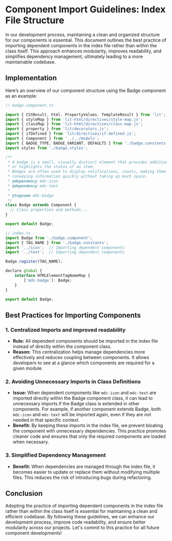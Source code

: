 # Component Import Guidelines: Index File Structure

In our development process, maintaining a clean and organized structure for our components is essential. This document outlines the best practice of importing dependent components in the index file rather than within the class itself. This approach enhances modularity, improves readability, and simplifies dependency management, ultimately leading to a more maintainable codebase.

## Implementation

Here’s an overview of our component structure using the Badge component as an example:

```js
// badge.component.ts

import { CSSResult, html, PropertyValues, TemplateResult } from 'lit';
import { styleMap } from 'lit-html/directives/style-map.js';
import { classMap } from 'lit-html/directives/class-map.js';
import { property } from 'lit/decorators.js';
import { ifDefined } from 'lit/directives/if-defined.js';
import { Component } from '../../models';
import { BADGE_TYPE, BADGE_VARIANT, DEFAULTS } from './badge.constants';
import styles from './badge.styles';

/**
 * A badge is a small, visually distinct element that provides additional information
 * or highlights the status of an item.
 * Badges are often used to display notifications, counts, making them a useful tool for
 * conveying information quickly without taking up much space.
 * @dependency mdc-icon
 * @dependency mdc-text
 *
 * @tagname mdc-badge
 */
class Badge extends Component {
  // Class properties and methods...
}

export default Badge;
```

```js
// index.ts
import Badge from './badge.component';
import { TAG_NAME } from './badge.constants';
import '../icon';  // Importing dependent components
import '../text';  // Importing dependent components

Badge.register(TAG_NAME);

declare global {
    interface HTMLElementTagNameMap {
        ['mdc-badge']: Badge;
    }
}

export default Badge;
```

## Best Practices for Importing Components

### 1. Centralized Imports and improved readability

- **Rule:** All dependent components should be imported in the index file instead of directly within the component class.
- **Reason:** This centralization helps manage dependencies more effectively and reduces coupling between components. It allows developers to see at a glance which components are required for a given module.

### 2. Avoiding Unnecessary Imports in Class Definitions

- **Issue:** When dependent components like `mdc-icon` and `mdc-text` are imported directly within the Badge component class, it can lead to unnecessary imports if the Badge class is extended in other components. For example, if another component extends Badge, both `mdc-icon` and `mdc-text` will be imported again, even if they are not needed in that specific context.
- **Benefit:** By keeping these imports in the index file, we prevent bloating the component with unnecessary dependencies. This practice promotes cleaner code and ensures that only the required components are loaded when necessary.

### 3. Simplified Dependency Management

- **Benefit:** When dependencies are managed through the index file, it becomes easier to update or replace them without modifying multiple files. This reduces the risk of introducing bugs during refactoring.

## Conclusion

Adopting the practice of importing dependent components in the index file rather than within the class itself is essential for maintaining a clean and efficient codebase. By following these guidelines, we can enhance our development process, improve code readability, and ensure better modularity across our projects. Let's commit to this practice for all future component developments!
